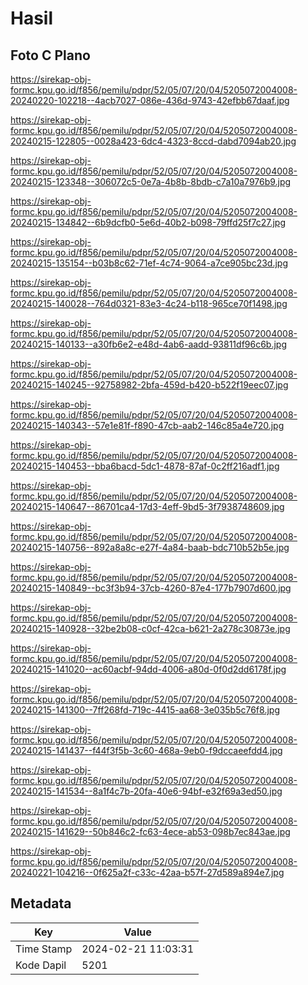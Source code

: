 # Hasil

## Foto C Plano

https://sirekap-obj-formc.kpu.go.id/f856/pemilu/pdpr/52/05/07/20/04/5205072004008-20240220-102218--4acb7027-086e-436d-9743-42efbb67daaf.jpg

https://sirekap-obj-formc.kpu.go.id/f856/pemilu/pdpr/52/05/07/20/04/5205072004008-20240215-122805--0028a423-6dc4-4323-8ccd-dabd7094ab20.jpg

https://sirekap-obj-formc.kpu.go.id/f856/pemilu/pdpr/52/05/07/20/04/5205072004008-20240215-123348--306072c5-0e7a-4b8b-8bdb-c7a10a7976b9.jpg

https://sirekap-obj-formc.kpu.go.id/f856/pemilu/pdpr/52/05/07/20/04/5205072004008-20240215-134842--6b9dcfb0-5e6d-40b2-b098-79ffd25f7c27.jpg

https://sirekap-obj-formc.kpu.go.id/f856/pemilu/pdpr/52/05/07/20/04/5205072004008-20240215-135154--b03b8c62-71ef-4c74-9064-a7ce905bc23d.jpg

https://sirekap-obj-formc.kpu.go.id/f856/pemilu/pdpr/52/05/07/20/04/5205072004008-20240215-140028--764d0321-83e3-4c24-b118-965ce70f1498.jpg

https://sirekap-obj-formc.kpu.go.id/f856/pemilu/pdpr/52/05/07/20/04/5205072004008-20240215-140133--a30fb6e2-e48d-4ab6-aadd-93811df96c6b.jpg

https://sirekap-obj-formc.kpu.go.id/f856/pemilu/pdpr/52/05/07/20/04/5205072004008-20240215-140245--92758982-2bfa-459d-b420-b522f19eec07.jpg

https://sirekap-obj-formc.kpu.go.id/f856/pemilu/pdpr/52/05/07/20/04/5205072004008-20240215-140343--57e1e81f-f890-47cb-aab2-146c85a4e720.jpg

https://sirekap-obj-formc.kpu.go.id/f856/pemilu/pdpr/52/05/07/20/04/5205072004008-20240215-140453--bba6bacd-5dc1-4878-87af-0c2ff216adf1.jpg

https://sirekap-obj-formc.kpu.go.id/f856/pemilu/pdpr/52/05/07/20/04/5205072004008-20240215-140647--86701ca4-17d3-4eff-9bd5-3f7938748609.jpg

https://sirekap-obj-formc.kpu.go.id/f856/pemilu/pdpr/52/05/07/20/04/5205072004008-20240215-140756--892a8a8c-e27f-4a84-baab-bdc710b52b5e.jpg

https://sirekap-obj-formc.kpu.go.id/f856/pemilu/pdpr/52/05/07/20/04/5205072004008-20240215-140849--bc3f3b94-37cb-4260-87e4-177b7907d600.jpg

https://sirekap-obj-formc.kpu.go.id/f856/pemilu/pdpr/52/05/07/20/04/5205072004008-20240215-140928--32be2b08-c0cf-42ca-b621-2a278c30873e.jpg

https://sirekap-obj-formc.kpu.go.id/f856/pemilu/pdpr/52/05/07/20/04/5205072004008-20240215-141020--ac60acbf-94dd-4006-a80d-0f0d2dd6178f.jpg

https://sirekap-obj-formc.kpu.go.id/f856/pemilu/pdpr/52/05/07/20/04/5205072004008-20240215-141300--7ff268fd-719c-4415-aa68-3e035b5c76f8.jpg

https://sirekap-obj-formc.kpu.go.id/f856/pemilu/pdpr/52/05/07/20/04/5205072004008-20240215-141437--f44f3f5b-3c60-468a-9eb0-f9dccaeefdd4.jpg

https://sirekap-obj-formc.kpu.go.id/f856/pemilu/pdpr/52/05/07/20/04/5205072004008-20240215-141534--8a1f4c7b-20fa-40e6-94bf-e32f69a3ed50.jpg

https://sirekap-obj-formc.kpu.go.id/f856/pemilu/pdpr/52/05/07/20/04/5205072004008-20240215-141629--50b846c2-fc63-4ece-ab53-098b7ec843ae.jpg

https://sirekap-obj-formc.kpu.go.id/f856/pemilu/pdpr/52/05/07/20/04/5205072004008-20240221-104216--0f625a2f-c33c-42aa-b57f-27d589a894e7.jpg


## Metadata

| Key        | Value               |
| ---------- | ------------------- |
| Time Stamp | 2024-02-21 11:03:31 |
| Kode Dapil | 5201                |



